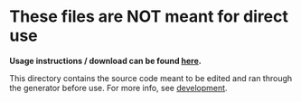 # These files are NOT meant for direct use

**Usage instructions / download can be found [here](https://github.com/xypwn/scadqr?tab=readme-ov-file#using-the-library-in-your-openscad-project).**

This directory contains the source code meant to be edited and ran through the generator before use. For more info, see [development](https://github.com/xypwn/scadqr?tab=readme-ov-file#development).
